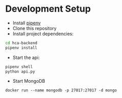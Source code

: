 # Development Setup

- Install [pipenv](https://pypi.org/project/pipenv/)
- Clone this repository
- Install project dependencies:

```sh
cd hca-backend
pipenv install
```

- Start the api:

```sh
pipenv shell
python api.py
```

- Start MongoDB

```
docker run --name mongodb -p 27017:27017 -d mongo
```
